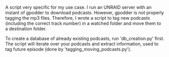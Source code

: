 A script very specific for my use case.
I run an UNRAID server with an instant of gpodder to download podcasts. However, gpodder is not properly tagging the mp3 files.
Therefore, I wrote a script to tag new podcasts (including the correct track number) in a watched folder and move them to a destination folder.

To create a database of already existing podcasts, run 'db_creation.py' first. The script will iterate over your podcasts and extract information, used to tag future episode (done by 'tagging_moving_podcasts.py').
